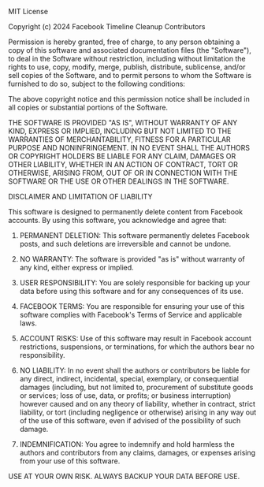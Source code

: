 MIT License

Copyright (c) 2024 Facebook Timeline Cleanup Contributors

Permission is hereby granted, free of charge, to any person obtaining a copy
of this software and associated documentation files (the "Software"), to deal
in the Software without restriction, including without limitation the rights
to use, copy, modify, merge, publish, distribute, sublicense, and/or sell
copies of the Software, and to permit persons to whom the Software is
furnished to do so, subject to the following conditions:

The above copyright notice and this permission notice shall be included in all
copies or substantial portions of the Software.

THE SOFTWARE IS PROVIDED "AS IS", WITHOUT WARRANTY OF ANY KIND, EXPRESS OR
IMPLIED, INCLUDING BUT NOT LIMITED TO THE WARRANTIES OF MERCHANTABILITY,
FITNESS FOR A PARTICULAR PURPOSE AND NONINFRINGEMENT. IN NO EVENT SHALL THE
AUTHORS OR COPYRIGHT HOLDERS BE LIABLE FOR ANY CLAIM, DAMAGES OR OTHER
LIABILITY, WHETHER IN AN ACTION OF CONTRACT, TORT OR OTHERWISE, ARISING FROM,
OUT OF OR IN CONNECTION WITH THE SOFTWARE OR THE USE OR OTHER DEALINGS IN THE
SOFTWARE.

DISCLAIMER AND LIMITATION OF LIABILITY

This software is designed to permanently delete content from Facebook accounts.
By using this software, you acknowledge and agree that:

1. PERMANENT DELETION: This software permanently deletes Facebook posts, and 
   such deletions are irreversible and cannot be undone.

2. NO WARRANTY: The software is provided "as is" without warranty of any kind,
   either express or implied.

3. USER RESPONSIBILITY: You are solely responsible for backing up your data
   before using this software and for any consequences of its use.

4. FACEBOOK TERMS: You are responsible for ensuring your use of this software
   complies with Facebook's Terms of Service and applicable laws.

5. ACCOUNT RISKS: Use of this software may result in Facebook account
   restrictions, suspensions, or terminations, for which the authors bear
   no responsibility.

6. NO LIABILITY: In no event shall the authors or contributors be liable for
   any direct, indirect, incidental, special, exemplary, or consequential
   damages (including, but not limited to, procurement of substitute goods
   or services; loss of use, data, or profits; or business interruption)
   however caused and on any theory of liability, whether in contract, strict
   liability, or tort (including negligence or otherwise) arising in any way
   out of the use of this software, even if advised of the possibility of
   such damage.

7. INDEMNIFICATION: You agree to indemnify and hold harmless the authors and
   contributors from any claims, damages, or expenses arising from your use
   of this software.

USE AT YOUR OWN RISK. ALWAYS BACKUP YOUR DATA BEFORE USE.